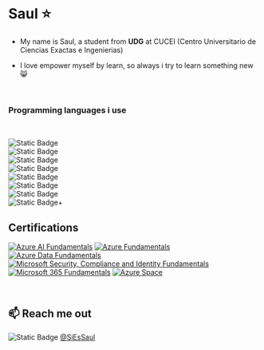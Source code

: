<h1>Saul ⭐</h1>


- My name is Saul, a student from **UDG** at  CUCEI (Centro Universitario de Ciencias Exactas e Ingenierias)

- I love empower myself by learn, so always i try to learn something new 😸
<br>

### Programming languages i use
<br>

![Static Badge](https://img.shields.io/badge/JavaScript-hola?style=for-the-badge&logo=JavaScript&color=%23f72585)
<br>
![Static Badge](https://img.shields.io/badge/Python-programming?style=for-the-badge&logo=python&color=%237209b7)
<br>
![Static Badge](https://img.shields.io/badge/CSS-programming?style=for-the-badge&logo=css3&color=%233a0ca3)
<br>
![Static Badge](https://img.shields.io/badge/swift-programming?style=for-the-badge&logo=swift&color=%234cc9f0)
<br>
![Static Badge](https://img.shields.io/badge/c%2B%2B-programming?style=for-the-badge&logo=c%2B%2B&color=%23240046)
<br>
![Static Badge](https://img.shields.io/badge/c-programming?style=for-the-badge&logo=C&color=%23f20089)
<br>
![Static Badge](https://img.shields.io/badge/java-programming?style=for-the-badge&logo=java&color=%23613dc1)
<br>
![Static Badge](https://img.shields.io/badge/Ruby-programming?style=for-the-badge&logo=Ruby&color=%23f72585)+


## Certifications 
<a href="https://www.credly.com/earner/earned/badge/6bfa884a-6f8a-418f-ae41-626936a1b965"><img src="https://images.credly.com/size/200x200/images/4136ced8-75d5-4afb-8677-40b6236e2672/azure-ai-fundamentals-600x600.png" alt="Azure AI Fundamentals"></a>
<a href="https://www.credly.com/badges/0bf67764-85c0-45dd-a240-09cbe4be4a44"><img src="https://images.credly.com/size/200x200/images/be8fcaeb-c769-4858-b567-ffaaa73ce8cf/image.png" alt="Azure Fundamentals"></a>
<a href="https://www.credly.com/badges/e7996b85-06bb-4ba4-8121-2f3a334c1dc8"><img src="https://images.credly.com/size/200x200/images/70eb1e3f-d4de-4377-a062-b20fb29594ea/azure-data-fundamentals-600x600.png" alt="Azure Data Fundamentals"></a>
<a href="https://www.credly.com/badges/3539ba66-de9a-4ebf-aaea-dfee2ca70f1a"><img src="https://images.credly.com/size/200x200/images/fc1352af-87fa-4947-ba54-398a0e63322e/security-compliance-and-identity-fundamentals-600x600.png" alt="Microsoft Security, Compliance and Identity Fundamentals"></a>
<a href="https://www.credly.com/badges/ad3be49c-4efb-4ce1-9a35-fcd7cfe98043"><img src="https://images.credly.com/size/200x200/images/0c6d9839-f468-4adc-987d-5cfae4a9ee67/image.png" alt="Microsoft 365 Fundamentals"></a>
<a href="https://www.credly.com/badges/46cbeadb-cb4d-441a-98a9-1750a3729e3b"><img src="https://images.credly.com/size/200x200/images/d62dcf8f-1ad4-42d4-9a07-1c59e2d5d9e9/image.png" alt="Azure Space"></a>

<br>


## 📫 Reach me out

![Static Badge](https://img.shields.io/badge/Twitter-username?style=for-the-badge&logo=twitter&color=%233a0ca3)  [@SiEsSaul](https://twitter.com/SiEsSaul)
